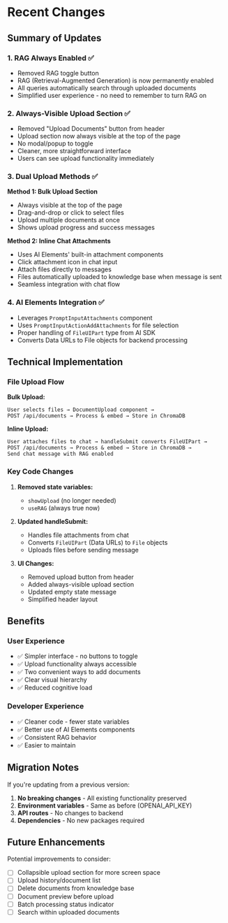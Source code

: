 # Recent Changes

## Summary of Updates

### 1. RAG Always Enabled ✅
- Removed RAG toggle button
- RAG (Retrieval-Augmented Generation) is now permanently enabled
- All queries automatically search through uploaded documents
- Simplified user experience - no need to remember to turn RAG on

### 2. Always-Visible Upload Section ✅
- Removed "Upload Documents" button from header
- Upload section now always visible at the top of the page
- No modal/popup to toggle
- Cleaner, more straightforward interface
- Users can see upload functionality immediately

### 3. Dual Upload Methods ✅

**Method 1: Bulk Upload Section**
- Always visible at the top of the page
- Drag-and-drop or click to select files
- Upload multiple documents at once
- Shows upload progress and success messages

**Method 2: Inline Chat Attachments**
- Uses AI Elements' built-in attachment components
- Click attachment icon in chat input
- Attach files directly to messages
- Files automatically uploaded to knowledge base when message is sent
- Seamless integration with chat flow

### 4. AI Elements Integration ✅
- Leverages `PromptInputAttachments` component
- Uses `PromptInputActionAddAttachments` for file selection
- Proper handling of `FileUIPart` type from AI SDK
- Converts Data URLs to File objects for backend processing

## Technical Implementation

### File Upload Flow

**Bulk Upload:**
```
User selects files → DocumentUpload component → 
POST /api/documents → Process & embed → Store in ChromaDB
```

**Inline Upload:**
```
User attaches files to chat → handleSubmit converts FileUIPart → 
POST /api/documents → Process & embed → Store in ChromaDB → 
Send chat message with RAG enabled
```

### Key Code Changes

1. **Removed state variables:**
   - `showUpload` (no longer needed)
   - `useRAG` (always true now)

2. **Updated handleSubmit:**
   - Handles file attachments from chat
   - Converts `FileUIPart` (Data URLs) to `File` objects
   - Uploads files before sending message

3. **UI Changes:**
   - Removed upload button from header
   - Added always-visible upload section
   - Updated empty state message
   - Simplified header layout

## Benefits

### User Experience
- ✅ Simpler interface - no buttons to toggle
- ✅ Upload functionality always accessible
- ✅ Two convenient ways to add documents
- ✅ Clear visual hierarchy
- ✅ Reduced cognitive load

### Developer Experience
- ✅ Cleaner code - fewer state variables
- ✅ Better use of AI Elements components
- ✅ Consistent RAG behavior
- ✅ Easier to maintain

## Migration Notes

If you're updating from a previous version:

1. **No breaking changes** - All existing functionality preserved
2. **Environment variables** - Same as before (OPENAI_API_KEY)
3. **API routes** - No changes to backend
4. **Dependencies** - No new packages required

## Future Enhancements

Potential improvements to consider:

- [ ] Collapsible upload section for more screen space
- [ ] Upload history/document list
- [ ] Delete documents from knowledge base
- [ ] Document preview before upload
- [ ] Batch processing status indicator
- [ ] Search within uploaded documents
